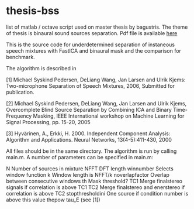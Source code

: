 thesis-bss
==========
list of matlab / octave script used on master thesis by bagustris.
The theme of thesis is binaural sound sources separation. Pdf file is available [here]( http://www.mendeley.com/download/public/6887973/5393254001/c61cc0b8ee45c17e75481e01ee01a6a3b2ca0ac2/dl.pdf)

This is the source code for underdetermined separation of instaneous speech mixtures with FastICA and binaural mask and the comparison for benchmark. 

The algorithm is described in

[1]	Michael Syskind Pedersen, DeLiang Wang, Jan Larsen and Ulrik Kjems: 
	Two-microphone Separation of Speech Mixtures, 2006, Submitted for publication.

[2]	Michael Syskind Pedersen, DeLiang Wang, Jan Larsen and Ulrik Kjems, Overcomplete Blind Source Separation by 
	Combining ICA and Binary Time-Frequency Masking, IEEE International workshop on Machine 
	Learning for Signal Processing, pp. 15-20, 2005

[3] Hyvärinen, A., Erkki, H. 2000. Independent Component
Analysis: Algorithm and Applications. Neural Networks, 13(4-5):411-430, 2000


All files should be in the same directory. 
The algorithm is run by calling main.m. 
A number of parameters can be specified in main.m:

N 			Number of sources in mixture
NFFT			DFT length
winnumber		Selects window function
k			Window length is NFFT/k
noverlapfactor		Overlap between consecutive windows
th 			Mask threshold?
TC1			Merge finalstereo signals if correlation is above TC1
TC2	 		Merge finalstereo and enerstereo if correlation is above TC2
stopthresholdini	One source if condition number is above this value
thepow			tau_E (see [1])

